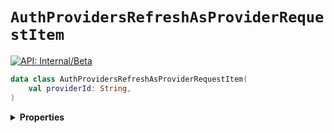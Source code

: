 # `AuthProvidersRefreshAsProviderRequestItem`


[![API: Internal/Beta](https://img.shields.io/static/v1?label=API&message=Internal/Beta&color=red&style=flat-square)](/docs/developer-guide/core/api-conventions.md)



```kotlin
data class AuthProvidersRefreshAsProviderRequestItem(
    val providerId: String,
)
```

<details>
<summary>
<b>Properties</b>
</summary>

<details>
<summary>
<code>providerId</code>: <code><code><a href='https://kotlinlang.org/api/latest/jvm/stdlib/kotlin/-string/'>String</a></code></code>
</summary>





</details>



</details>


